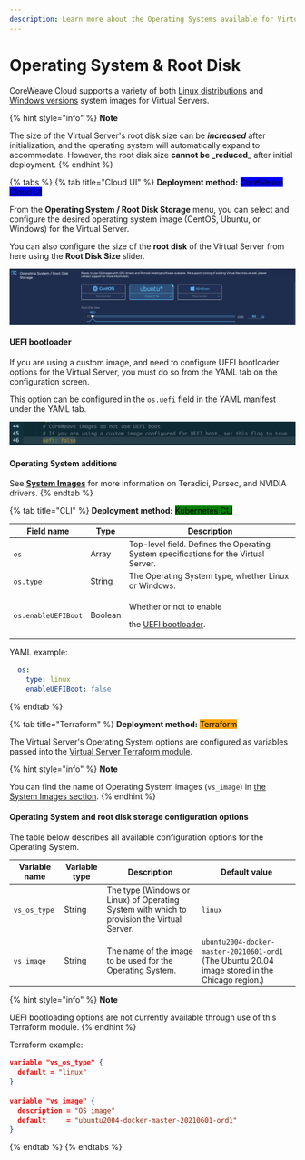 ```yaml
---
description: Learn more about the Operating Systems available for Virtual Servers.
---
```


# Operating System & Root Disk

CoreWeave Cloud supports a variety of both [Linux distributions](https://docs.coreweave.com/virtual-servers/coreweave-system-images/linux-images?q=system+images) and [Windows versions](https://docs.coreweave.com/virtual-servers/coreweave-system-images/windows-images?q=system+images) system images for Virtual Servers.

{% hint style="info" %}
**Note**

The size of the Virtual Server's root disk size can be _**increased**_ after initialization, and the operating system will automatically expand to accommodate. However, the root disk size **cannot be \_reduced**\_ after initial deployment.
{% endhint %}

{% tabs %}
{% tab title="Cloud UI" %}
**Deployment method:** <mark style="background-color:blue;">CoreWeave Cloud UI</mark>

From the **Operating System / Root Disk Storage** menu, you can select and configure the desired operating system image (CentOS, Ubuntu, or Windows) for the Virtual Server.

You can also configure the size of the **root disk** of the Virtual Server from here using the **Root Disk Size** slider.

![The Operating System and Root Disk Size configuration section.](<../../.gitbook/assets/image (56) (2).png>)

#### **UEFI bootloader**

If you are using a custom image, and need to configure UEFI bootloader options for the Virtual Server, you must do so from the YAML tab on the configuration screen.

This option can be configured in the `os.uefi` field in the YAML manifest under the YAML tab.

![The os.uefi option configured under the YAML tab in the configuration screen.](<../../.gitbook/assets/image (56) (1) (1).png>)

#### Operating System add**itions**

See [**System Images**](../coreweave-system-images/) for more information on Teradici, Parsec, and NVIDIA drivers.
{% endtab %}

{% tab title="CLI" %}
**Deployment method:** <mark style="background-color:green;">Kubernetes CLI</mark>

| Field name          | Type    | Description                                                                                                     |
| ------------------- | ------- | --------------------------------------------------------------------------------------------------------------- |
| `os`                | Array   | Top-level field. Defines the Operating System specifications for the Virtual Server.                            |
| `os.type`           | String  | The Operating System type, whether Linux or Windows.                                                            |
| `os.enableUEFIBoot` | Boolean | <p>Whether or not to enable</p><p>the <a href="https://wiki.ubuntu.com/EFIBootLoaders">UEFI bootloader</a>.</p> |

YAML example:

```yaml
  os:
    type: linux
    enableUEFIBoot: false
```
{% endtab %}

{% tab title="Terraform" %}
**Deployment method:** <mark style="background-color:orange;">Terraform</mark>

The Virtual Server's Operating System options are configured as variables passed into the [Virtual Server Terraform module](https://github.com/coreweave/kubernetes-cloud/tree/master/virtual-server/examples/terraform).

{% hint style="info" %}
**Note**

You can find the name of Operating System images (`vs_image`) in [the System Images section](https://docs.coreweave.com/virtual-servers/coreweave-system-images).
{% endhint %}

#### Operating System and root disk storage configuration options

The table below describes all available configuration options for the Operating System.

| Variable name | Variable type | Description                                                                                 | Default value                                                                                   |
| ------------- | ------------- | ------------------------------------------------------------------------------------------- | ----------------------------------------------------------------------------------------------- |
| `vs_os_type`  | String        | The type (Windows or Linux) of Operating System with which to provision the Virtual Server. | `linux`                                                                                         |
| `vs_image`    | String        | The name of the image to be used for the Operating System.                                  | `ubuntu2004-docker-master-20210601-ord1` (The Ubuntu 20.04 image stored in the Chicago region.) |

{% hint style="info" %}
**Note**

UEFI bootloading options are not currently available through use of this Terraform module.
{% endhint %}

Terraform example:

```json
variable "vs_os_type" {
  default = "linux"
}

variable "vs_image" {
  description = "OS image"
  default     = "ubuntu2004-docker-master-20210601-ord1"
}
```
{% endtab %}
{% endtabs %}
